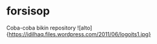 # forsisop
Coba-coba bikin repository
![alto]{https://idilhaq.files.wordpress.com/2011/06/logoits1.jpg}

